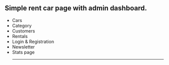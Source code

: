 <h2>Simple rent car page with admin dashboard.</h2>

<ul>
  <li> Cars</li>
  <li> Category</li>
  <li> Customers</li>
  <li> Rentals</li>
  <li> Login & Registration</li>
  <li> Newsletter</li>
  <li> Stats page</li>


<hr>

